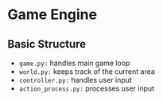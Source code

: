 Game Engine
===========

Basic Structure
---------------

- `game.py:` handles main game loop
- `world.py:` keeps track of the current area
- `controller.py:` handles user input
- `action_process.py:` processes user input
